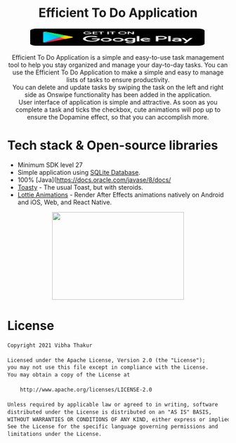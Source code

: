 <h1 align="center">Efficient To Do Application</h1>

<p align="center"> 
<a href="https://play.google.com/store/apps/details?id=com.vibhathakur.doit" target="_blank"> <img src="https://raw.githubusercontent.com/Shalatan/EntertainmentApp/master/gallery/play-store-badge.svg?token=AKRVCBOLTCHDEUKJB2KB2HLAPWV4E" alt="android" width="400" height="40"> </a>
</p>

<p align="center">  
Efficient To Do Application is a simple and easy-to-use task management tool to help you stay organized and manage your day-to-day tasks.
You can use the Efficient To Do Application to make a simple and easy to manage lists of tasks to ensure productivity.
<br>
You can delete and update tasks by swiping the task on the left and right side as Onswipe functionality has been added in the application.
<br>
User interface of application is simple and attractive. As soon as you complete a task and ticks the checkbox, cute animations will pop up to ensure the Dopamine effect, so that you can accomplish more.
</br>


# Tech stack & Open-source libraries
- Minimum SDK level 27
- Simple application using [SQLite Database](https://developer.android.com/reference/android/database/sqlite/SQLiteDatabase).
- 100% [Java](https://docs.oracle.com/javase/8/docs/
- [Toasty](https://github.com/GrenderG/Toasty) - The usual Toast, but with steroids.
- [Lottie Animations](https://github.com/airbnb/lottie-android) - Render After Effects animations natively on Android and iOS, Web, and React Native.

<p align="center">
<img src="https://user-images.githubusercontent.com/72120614/116174336-0f45d380-a6c3-11eb-956e-66659377615c.png" width="300" height="200" />
    
# License
```xml
Copyright 2021 Vibha Thakur

Licensed under the Apache License, Version 2.0 (the "License");
you may not use this file except in compliance with the License.
You may obtain a copy of the License at

    http://www.apache.org/licenses/LICENSE-2.0

Unless required by applicable law or agreed to in writing, software
distributed under the License is distributed on an "AS IS" BASIS,
WITHOUT WARRANTIES OR CONDITIONS OF ANY KIND, either express or implied.
See the License for the specific language governing permissions and
limitations under the License.
```
